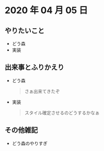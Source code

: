 # 2020 年 04 月 05 日

## やりたいこと

- どう森
- 実装

## 出来事とふりかえり

- どう森
  > さぁ出来てきたぞ
- 実装
  > スタイル確定させるのどうするかなぁ

## その他雑記

- どう森のやりすぎ
